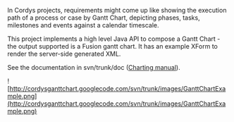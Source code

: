 In Cordys projects, requirements might come up like showing the execution path of a process or case by Gantt Chart, depicting phases, tasks, milestones and events against a calendar timescale.

This project implements a high level Java API to compose a Gantt Chart - the output supported is a Fusion gantt chart. It has an example XForm to render the server-side generated XML.

See the documentation in svn/trunk/doc ([Charting manual](http://cordysganttchart.googlecode.com/svn/trunk/doc/Charting%20manual.docx)).

![http://cordysganttchart.googlecode.com/svn/trunk/images/GanttChartExample.png](http://cordysganttchart.googlecode.com/svn/trunk/images/GanttChartExample.png)